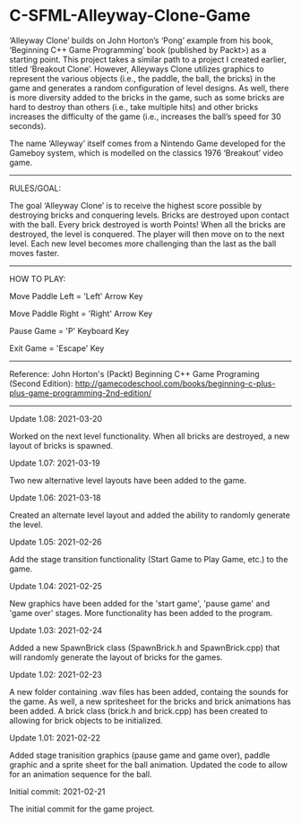 # C-SFML-Alleyway-Clone-Game
‘Alleyway Clone’ builds on John Horton’s ‘Pong’ example from his book, ‘Beginning C++ Game Programming’ book (published by Packt>) as a starting point.  This project takes a similar path to a project I created earlier, titled ‘Breakout Clone’.  However, Alleyways Clone utilizes graphics to represent the various objects (i.e., the paddle, the ball, the bricks) in the game and generates a random configuration of level designs.  As well, there is more diversity added to the bricks in the game, such as some bricks are hard to destroy than others (i.e., take multiple hits) and other bricks increases the difficulty of the game (i.e., increases the ball’s speed for 30 seconds).

The name ‘Alleyway’ itself comes from a Nintendo Game developed for the Gameboy system, which is modelled on the classics 1976 ‘Breakout’ video game.

-------------------

RULES/GOAL:

The goal ‘Alleyway Clone’ is to receive the highest score possible by destroying bricks and conquering levels. Bricks are destroyed upon contact with the ball. Every brick destroyed is worth Points! When all the bricks are destroyed, the level is conquered. The player will then move on to the next level. Each new level becomes more challenging than the last as the ball moves faster. 

--------------------

HOW TO PLAY:

Move Paddle Left = 'Left' Arrow Key

Move Paddle Right = 'Right' Arrow Key

Pause Game = 'P' Keyboard Key

Exit Game = 'Escape' Key


------------------------

Reference: John Horton's (Packt) Beginning C++ Game Programing (Second Edition): http://gamecodeschool.com/books/beginning-c-plus-plus-game-programming-2nd-edition/

----------------------



Update 1.08: 2021-03-20

Worked on the next level functionality.  When all bricks are destroyed, a new layout of bricks is spawned.


Update 1.07: 2021-03-19

Two new alternative level layouts have been added to the game.


Update 1.06: 2021-03-18

Created an alternate level layout and added the ability to randomly generate the level.



Update 1.05: 2021-02-26

Add the stage transition functionality (Start Game to Play Game, etc.) to the game.



Update 1.04: 2021-02-25

New graphics have been added for the 'start game', 'pause game' and 'game over' stages.  More functionality has been added to the program.


Update 1.03: 2021-02-24

Added a new SpawnBrick class (SpawnBrick.h and SpawnBrick.cpp) that will randomly generate the layout of bricks for the games. 


Update 1.02: 2021-02-23

A new folder containing .wav files has been added, containg the sounds for the game.  As well, a new spritesheet for the bricks and brick animations has been added.  A brick class (brick.h and brick.cpp) has been created to allowing for brick objects to be initialized.


Update 1.01: 2021-02-22

Added stage tranisition graphics (pause game and game over), paddle graphic and a sprite sheet for the ball animation.  Updated the code to allow for an animation sequence for the ball.


Initial commit: 2021-02-21

The initial commit for the game project.
